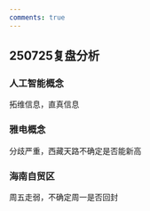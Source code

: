 ```yaml
---
comments: true
---
```

## 250725复盘分析

### 人工智能概念

拓维信息，直真信息

### 雅电概念


分歧严重，西藏天路不确定是否能新高


### 海南自贸区

周五走弱，不确定周一是否回封








